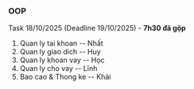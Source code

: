 ### OOP

Task 18/10/2025 (Deadline 19/10/2025) - **7h30 đã gộp**

1. Quan ly tai khoan -- Nhất
2. Quan ly giao dich -- Huy
3. Quan ly khoan vay -- Học
4. Quan ly cho vay -- Lĩnh
4. Bao cao & Thong ke -- Khải

